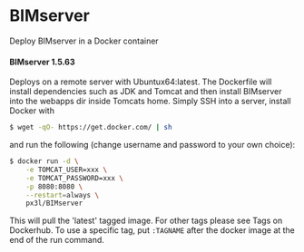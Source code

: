 # BIMserver
Deploy BIMserver in a Docker container

#### BIMserver 1.5.63

Deploys on a remote server with Ubuntux64:latest. The Dockerfile will install dependencies such as JDK and Tomcat and then install BIMserver into the webapps dir inside Tomcats home. Simply SSH into a server, install Docker with

```bash
$ wget -qO- https://get.docker.com/ | sh
```

and run the following (change username and password to your own choice):

```bash
$ docker run -d \
	-e TOMCAT_USER=xxx \
	-e TOMCAT_PASSWORD=xxx \
	-p 8080:8080 \
	--restart=always \
	px3l/BIMserver
```

This will pull the 'latest' tagged image. For other tags please see Tags on Dockerhub. To use a specific tag, put `:TAGNAME` after the docker image at the end of the run command.